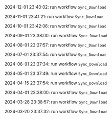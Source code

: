2024-12-01 23:40:02: run workflow `Sync_Download` 

2024-11-01 23:41:21: run workflow `Sync_Download` 

2024-10-01 23:42:06: run workflow `Sync_Download` 

2024-09-01 23:38:00: run workflow `Sync_Download` 

2024-08-01 23:37:57: run workflow `Sync_Download` 

2024-07-01 23:37:54: run workflow `Sync_Download` 

2024-06-01 23:37:34: run workflow `Sync_Download` 

2024-05-01 23:37:49: run workflow `Sync_Download` 

2024-04-15 23:37:54: run workflow `Sync_Download` 

2024-04-01 23:38:00: run workflow `Sync_Download` 

2024-03-28 23:38:57: run workflow `Sync_Download` 

2024-03-20 23:37:32: run workflow `Sync_Download` 


